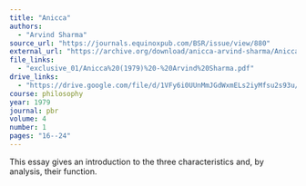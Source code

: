 ```yaml
---
title: "Anicca"
authors:
  - "Arvind Sharma"
source_url: "https://journals.equinoxpub.com/BSR/issue/view/880"
external_url: "https://archive.org/download/anicca-arvind-sharma/Anicca%20%281979%29%20-%20Arvind%20Sharma_text.pdf"
file_links:
  - "exclusive_01/Anicca%20(1979)%20-%20Arvind%20Sharma.pdf"
drive_links:
  - "https://drive.google.com/file/d/1VFy6i0UUnMmJGdWxmELs2iyMfsu2s93u/view?usp=drivesdk"
course: philosophy
year: 1979
journal: pbr
volume: 4
number: 1
pages: "16--24"
---
```


This essay gives an introduction to the three characteristics and, by analysis, their function.
